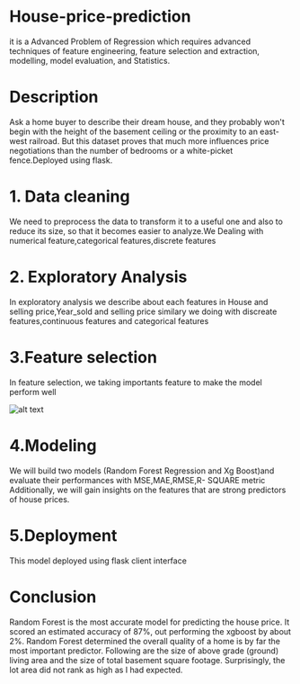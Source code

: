 # House-price-prediction
it is a Advanced Problem of Regression which requires advanced techniques of feature engineering, feature selection and extraction, modelling, model evaluation, and Statistics.
# Description
Ask a home buyer to describe their dream house, and they probably won't begin with the height of the basement ceiling or the proximity to an east-west railroad. But this  dataset proves that much more influences price negotiations than the number of bedrooms or a white-picket fence.Deployed using flask.
# 1. Data cleaning
   We need to preprocess the data to transform it to a useful one and also to reduce its size, so that it becomes easier to analyze.We Dealing with numerical feature,categorical features,discrete features
# 2. Exploratory Analysis
   In exploratory analysis we describe about each features in House and selling price,Year_sold and selling price similary we doing with discreate features,continuous features and categorical features
# 3.Feature selection
   In feature selection, we taking importants feature to make the model perform well

![alt text](C:/Users/computer/Desktopdownload.jpg)
# 4.Modeling
We will build two models (Random Forest Regression and Xg Boost)and evaluate their performances with MSE,MAE,RMSE,R- SQUARE metric Additionally, we will gain insights on the features that are strong predictors of house prices.
# 5.Deployment
 This model deployed using flask client interface
# Conclusion
Random Forest is the most accurate model for predicting the house price. It scored an estimated accuracy of 87%, out performing the xgboost by about 2%. Random Forest determined the overall quality of a home is by far the most important predictor. Following are the size of above grade (ground) living area and the size of total basement square footage. Surprisingly, the lot area did not rank as high as I had expected.
 
